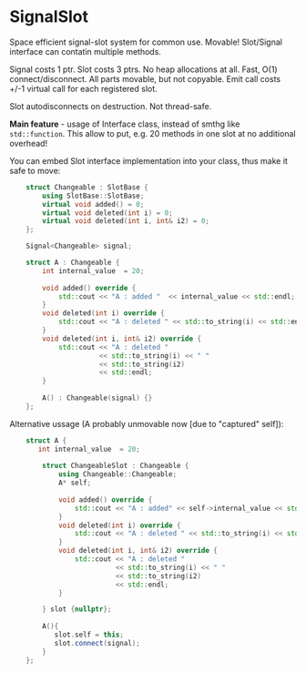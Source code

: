 # SignalSlot
Space efficient signal-slot system for common use. Movable! Slot/Signal interface can contatin multiple methods.


Signal costs 1 ptr. Slot costs 3 ptrs.
No heap allocations at all. Fast, O(1) connect/disconnect. All parts movable, but not copyable.
Emit call costs +/-1 virtual call for each registered slot.

Slot autodisconnects on destruction.
Not thread-safe.

**Main feature** - usage of Interface class, instead of smthg like `std::function`.
This allow to put, e.g. 20 methods in one slot at no additional overhead! 

You can embed Slot interface implementation into your class, thus make it safe to move:

```cpp
    struct Changeable : SlotBase {
        using SlotBase::SlotBase;
        virtual void added() = 0;
        virtual void deleted(int i) = 0;
        virtual void deleted(int i, int& i2) = 0;
    };

    Signal<Changeable> signal;

    struct A : Changeable {
        int internal_value  = 20;
    
        void added() override {
            std::cout << "A : added "  << internal_value << std::endl;
        }
        void deleted(int i) override {
            std::cout << "A : deleted " << std::to_string(i) << std::endl;
        }
        void deleted(int i, int& i2) override {
            std::cout << "A : deleted "
                      << std::to_string(i) << " "
                      << std::to_string(i2)
                      << std::endl;
        }
                
        A() : Changeable(signal) {}
    };
```


Alternative ussage (A probably unmovable now [due to "captured" self]):
```cpp
    struct A {
       int internal_value  = 20;
       
        struct ChangeableSlot : Changeable {
            using Changeable::Changeable;            
            A* self;
            
            void added() override {
                std::cout << "A : added" << self->internal_value << std::endl;
            }
            void deleted(int i) override {
                std::cout << "A : deleted " << std::to_string(i) << std::endl;
            }
            void deleted(int i, int& i2) override {
                std::cout << "A : deleted "
                          << std::to_string(i) << " "
                          << std::to_string(i2)
                          << std::endl;
            }

        } slot {nullptr};
        
        A(){
           slot.self = this;
           slot.connect(signal);
        }
    };
```

